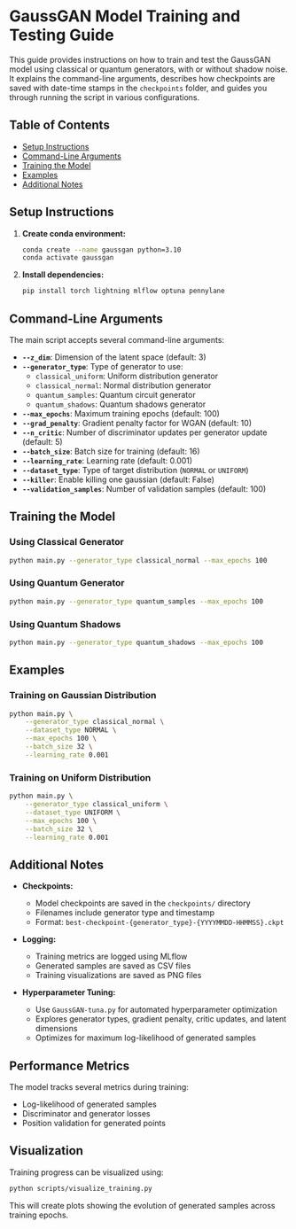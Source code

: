 # GaussGAN Model Training and Testing Guide

This guide provides instructions on how to train and test the GaussGAN model using classical or quantum generators, with or without shadow noise. It explains the command-line arguments, describes how checkpoints are saved with date-time stamps in the `checkpoints` folder, and guides you through running the script in various configurations.


## Table of Contents

- [Setup Instructions](#setup-instructions)
- [Command-Line Arguments](#command-line-arguments)
- [Training the Model](#training-the-model)
- [Examples](#examples)
- [Additional Notes](#additional-notes)

## Setup Instructions

1. **Create conda environment:**
   ```bash
   conda create --name gaussgan python=3.10
   conda activate gaussgan
   ```

2. **Install dependencies:**
   ```bash
   pip install torch lightning mlflow optuna pennylane
   ```

## Command-Line Arguments

The main script accepts several command-line arguments:

- **`--z_dim`**: Dimension of the latent space (default: 3)
- **`--generator_type`**: Type of generator to use:
  - `classical_uniform`: Uniform distribution generator
  - `classical_normal`: Normal distribution generator
  - `quantum_samples`: Quantum circuit generator
  - `quantum_shadows`: Quantum shadows generator
- **`--max_epochs`**: Maximum training epochs (default: 100)
- **`--grad_penalty`**: Gradient penalty factor for WGAN (default: 10)
- **`--n_critic`**: Number of discriminator updates per generator update (default: 5)
- **`--batch_size`**: Batch size for training (default: 16)
- **`--learning_rate`**: Learning rate (default: 0.001)
- **`--dataset_type`**: Type of target distribution (`NORMAL` or `UNIFORM`)
- **`--killer`**: Enable killing one gaussian (default: False)
- **`--validation_samples`**: Number of validation samples (default: 100)

## Training the Model

### Using Classical Generator

```bash
python main.py --generator_type classical_normal --max_epochs 100
```

### Using Quantum Generator

```bash
python main.py --generator_type quantum_samples --max_epochs 100
```

### Using Quantum Shadows

```bash
python main.py --generator_type quantum_shadows --max_epochs 100
```

## Examples

### Training on Gaussian Distribution

```bash
python main.py \
    --generator_type classical_normal \
    --dataset_type NORMAL \
    --max_epochs 100 \
    --batch_size 32 \
    --learning_rate 0.001
```

### Training on Uniform Distribution

```bash
python main.py \
    --generator_type classical_uniform \
    --dataset_type UNIFORM \
    --max_epochs 100 \
    --batch_size 32 \
    --learning_rate 0.001
```

## Additional Notes

- **Checkpoints:**
  - Model checkpoints are saved in the `checkpoints/` directory
  - Filenames include generator type and timestamp
  - Format: `best-checkpoint-{generator_type}-{YYYYMMDD-HHMMSS}.ckpt`

- **Logging:**
  - Training metrics are logged using MLflow
  - Generated samples are saved as CSV files
  - Training visualizations are saved as PNG files

- **Hyperparameter Tuning:**
  - Use `GaussGAN-tuna.py` for automated hyperparameter optimization
  - Explores generator types, gradient penalty, critic updates, and latent dimensions
  - Optimizes for maximum log-likelihood of generated samples

## Performance Metrics

The model tracks several metrics during training:
- Log-likelihood of generated samples
- Discriminator and generator losses
- Position validation for generated points

## Visualization

Training progress can be visualized using:
```bash
python scripts/visualize_training.py
```

This will create plots showing the evolution of generated samples across training epochs.